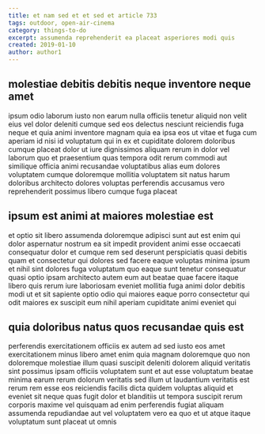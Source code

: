 ```yaml
---
title: et nam sed et et sed et article 733
tags: outdoor, open-air-cinema
category: things-to-do
excerpt: assumenda reprehenderit ea placeat asperiores modi quis
created: 2019-01-10
author: author1
---
```


## molestiae debitis debitis neque inventore neque amet

ipsum odio laborum iusto non earum nulla officiis tenetur aliquid non velit eius vel dolor deleniti cumque sed eos delectus nesciunt reiciendis fuga neque et quia animi inventore magnam quia ea ipsa eos ut vitae et fuga cum aperiam id nisi id voluptatum qui in ex et cupiditate dolorem doloribus cumque placeat dolor ut iure dignissimos aliquam rerum in dolor vel laborum quo et praesentium quas tempora odit rerum commodi aut similique officia animi recusandae voluptatibus alias eum dolores voluptatem cumque doloremque mollitia voluptatem sit natus harum doloribus architecto dolores voluptas perferendis accusamus vero reprehenderit possimus libero cumque fuga placeat

## ipsum est animi at maiores molestiae est

et optio sit libero assumenda doloremque adipisci sunt aut est enim qui dolor aspernatur nostrum ea sit impedit provident animi esse occaecati consequatur dolor et cumque rem sed deserunt perspiciatis quasi debitis quam et consectetur qui dolores sed facere eaque voluptas minima ipsum et nihil sint dolores fuga voluptatum quo eaque sunt tenetur consequatur quasi optio ipsam architecto autem eum aut beatae quae facere itaque libero quis rerum iure laboriosam eveniet mollitia fuga animi dolor debitis modi ut et sit sapiente optio odio qui maiores eaque porro consectetur qui odit maiores ex suscipit eum nihil aperiam cupiditate animi eveniet qui

## quia doloribus natus quos recusandae quis est

perferendis exercitationem officiis ex autem ad sed iusto eos amet exercitationem minus libero amet enim quia magnam doloremque quo non doloremque molestiae illum quasi suscipit deleniti dolorem aliquid veritatis sint possimus ipsam officiis voluptatem sunt et aut esse voluptatum beatae minima earum rerum dolorum veritatis sed illum ut laudantium veritatis est rerum rem esse eos reiciendis facilis dicta quidem voluptas aliquid et eveniet sit neque quas fugit dolor et blanditiis ut tempora suscipit rerum corporis maxime vel quisquam ad enim perferendis fugiat aliquam assumenda repudiandae aut vel voluptatem vero ea quo et ut atque itaque voluptatum sunt placeat ut omnis
